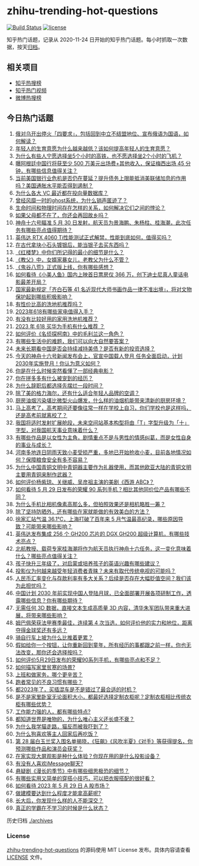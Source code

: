 # zhihu-trending-hot-questions

[![Build Status](https://github.com/justjavac/zhihu-trending-hot-questions/workflows/ci/badge.svg?branch=master)](https://github.com/justjavac/zhihu-trending-hot-questions/actions)
[![license](https://img.shields.io/github/license/justjavac/zhihu-trending-hot-questions)](https://github.com/justjavac/zhihu-trending-hot-questions/blob/master/LICENSE)

知乎热门话题，记录从 2020-11-24
日开始的知乎热门话题。每小时抓取一次数据，按天[归档](./archives)。

## 相关项目

- [知乎热搜榜](https://github.com/justjavac/zhihu-trending-top-search)
- [知乎热门视频](https://github.com/justjavac/zhihu-trending-hot-video)
- [微博热搜榜](https://github.com/justjavac/weibo-trending-hot-search)

## 今日热门话题

<!-- BEGIN -->
<!-- 最后更新时间 Tue May 30 2023 01:16:09 GMT+0800 (China Standard Time) -->

1. [俄对乌开出停火「四要求」，包括回到中立不结盟地位、宣布俄语为国语，如何解读？](https://www.zhihu.com/question/603591105)
1. [年轻人的生育意愿为什么越来越低？该如何提高年轻人的生育意愿？](https://www.zhihu.com/question/603504362)
1. [为什么有些人宁愿选择坐5个小时的高铁，也不愿选择坐2个小时的飞机？](https://www.zhihu.com/question/266525950)
1. [曝阿根廷中国行将获至少 500 万美元出场费+其他收入，保证梅西出场 45 分钟，有哪些信息值得关注？](https://www.zhihu.com/question/603618670)
1. [当前美国银行业危机是否仍在蔓延？提升债务上限能抵消美联储加息的作用吗？美国通胀水平能否得到遏制？](https://www.zhihu.com/question/602979053)
1. [为什么各大 VC 最近都在投向量数据库？](https://www.zhihu.com/question/603117242)
1. [曾经风靡一时的ghost系统，为什么销声匿迹了？](https://www.zhihu.com/question/600905979)
1. [生命时间和物理时间存在怎样的关系，如何解决它们之间的悖论？](https://www.zhihu.com/question/603200249)
1. [如果父母都不在了，你还会再回故乡吗？](https://www.zhihu.com/question/575489954)
1. [神舟十六号瞄准 5 月 30 日发射，航天员为景海鹏、朱杨柱、桂海潮，此次任务有哪些亮点值得期待？](https://www.zhihu.com/question/603578672)
1. [英伟达 RTX 4060 Ti性能测试正式解禁，性能到底如何，值得买吗？](https://www.zhihu.com/question/602839726)
1. [在古代拿块小石头镀银后，能当银子去买东西吗？](https://www.zhihu.com/question/589065183)
1. [《红楼梦》中你们所记得的最小的细节是什么？](https://www.zhihu.com/question/39926189)
1. [《教父》中，女婿家暴女儿，老教父为什么不管？](https://www.zhihu.com/question/277718004)
1. [《鬼谷八荒》正式版上线，你有哪些感想？](https://www.zhihu.com/question/603167620)
1. [如何看待《小美人鱼》国内上映首日票房仅 366 万，创下迪士尼真人童话电影最差开局？](https://www.zhihu.com/question/603243185)
1. [国家最新规定「齐白石等 41 名近现代大师书画作品一律不准出境」，将对文物保护起到哪些积极影响？](https://www.zhihu.com/question/603578324)
1. [有性价比高的洗地机推荐吗？](https://www.zhihu.com/question/462060503)
1. [2023年618有哪些家电值得入手？](https://www.zhihu.com/question/599809337)
1. [有没有比较好用的家用洗地机推荐？](https://www.zhihu.com/question/421605665)
1. [2023 年 618 买华为手机有什么推荐 ？](https://www.zhihu.com/question/603587597)
1. [如何评价《名侦探柯南》中的毛利兰这一角色？](https://www.zhihu.com/question/592550766)
1. [有哪些生活中的难题，我们可以向大自然要答案？](https://www.zhihu.com/question/603285098)
1. [未来长期看中国是否会持续减持美债？是否有新的投资选择？](https://www.zhihu.com/question/602981272)
1. [今天的神舟十六号新闻发布会上，官宣中国载人登月 任务全面启动，计划2030年实施登月！你认为意义如何？](https://www.zhihu.com/question/603588903)
1. [你是在什么时候突然看懂了一部经典电影？](https://www.zhihu.com/question/601570261)
1. [你在拼多多有什么被宠到的经历？](https://www.zhihu.com/question/603113479)
1. [为什么辞职后都选择先摆烂一段时间？](https://www.zhihu.com/question/603483395)
1. [除了美的格力海尔，还有什么适合年轻人品牌的空调？](https://www.zhihu.com/question/518621709)
1. [厨房油烟污染堪比微型火山爆发，什么样的油烟机能带来清新的厨房环境？](https://www.zhihu.com/question/603604937)
1. [马上高考了，高考期间还要像往常一样在学校上自习，你们学校也是这样吗，还是高考前就离校了？](https://www.zhihu.com/question/603623204)
1. [我国将适时发射扩展舱段，未来空间站基本构型将由「T」字型升级为「十」字型，对我国航天事业意味着什么？](https://www.zhihu.com/question/603592926)
1. [有哪些作品是以女性为主角，剧情重点不是与男性的情感纠葛，而是女性自身的事业与成长？](https://www.zhihu.com/question/268116315)
1. [河南多地连日阴雨天致小麦受损严重，多地已开始抢收小麦，目前各地情况如何？保障粮食安全有多不容易？](https://www.zhihu.com/question/603608559)
1. [为什么中国青铜文明中青铜器主要作为礼器使用，而其他欧亚大陆的青铜文明主要用青铜来制作武器？](https://www.zhihu.com/question/444438213)
1. [如何评价杨紫琼、关继威、吴彦祖主演的美剧《西游 ABC》？](https://www.zhihu.com/question/592827221)
1. [如何看待 5 月 29 日发布的荣耀 90 系列手机？相比其他同价位产品有哪些不同？](https://www.zhihu.com/question/603621887)
1. [为什么手机比相机像素高那么多，但拍照效果还是相机略胜一筹？](https://www.zhihu.com/question/602916854)
1. [除了坚持防晒外，还有哪些在家就能做的有效美白的方法？](https://www.zhihu.com/question/602417398)
1. [徐家汇站气温 36.1℃，上海打破了百年来 5 月气温最高纪录，哪些原因导致？可能带来哪些影响？](https://www.zhihu.com/question/603618063)
1. [英伟达发布集成 256 个 GH200 芯片的 DGX GH200 超级计算机，有哪些技术亮点？](https://www.zhihu.com/question/603617327)
1. [北航教授、载荷专家桂海潮将作为航天员执行神舟十六任务，这一变化意味着什么？哪些亮点值得关注？](https://www.zhihu.com/question/603582467)
1. [孩子快升三年级了，对启蒙或培养孩子的英语兴趣有哪些建议？](https://www.zhihu.com/question/583939040)
1. [投影仪为何越来越受年轻消费者青睐？未来有取代传统电视的可能吗？](https://www.zhihu.com/question/591265768)
1. [人民币汇率变化与存款利率有多大关系？后续是否存在大幅贬值空间？我们该为此担忧吗？](https://www.zhihu.com/question/603575198)
1. [中国计划 2030 年前实现中国人登陆月球，已全面部署开展各项研制工作，透露哪些信息？你有哪些期待？](https://www.zhihu.com/question/603588896)
1. [无需任何 3D 数据，直接文本生成高质量 3D 内容，清华朱军团队带来重大进展，将带来哪些影响？](https://www.zhihu.com/question/603577801)
1. [姆巴佩荣获法甲赛季最佳，连续第 4 次当选，如何评价他的实力和地位，距离夺得金球奖还有多远？](https://www.zhihu.com/question/603599344)
1. [骑自行车上坡为什么比推着更累？](https://www.zhihu.com/question/602559078)
1. [假如给你一个按钮，让你重新回到童年，所有经历的事都跟之前一样，你也无法改变，那你还会选择按吗？](https://www.zhihu.com/question/603074189)
1. [如何评价5月29日发布的荣耀90系列手机，有哪些亮点和不足？](https://www.zhihu.com/question/603627053)
1. [如何描写家里贫寒的场景?](https://www.zhihu.com/question/596261294)
1. [上班和做家务，哪个更辛苦？](https://www.zhihu.com/question/600886546)
1. [跑者常见的不良习惯有哪些？](https://www.zhihu.com/question/601409663)
1. [都2023年了，买插混车是不是错过了最合适的时机？](https://www.zhihu.com/question/601924001)
1. [是不是家里卧室无论面积大小，都最好选择定制衣柜呢？定制衣柜相比传统衣柜有哪些优势？](https://www.zhihu.com/question/595055771)
1. [工作能力强的人，都有哪些特点?](https://www.zhihu.com/question/352545541)
1. [都知道世界是唯物的，为什么唯心主义还长盛不衰？](https://www.zhihu.com/question/600489240)
1. [为什么我学猫走路，猫反而被我吓到了？](https://www.zhihu.com/question/602628777)
1. [为什么狗喜欢等主人回家后再吃饭？](https://www.zhihu.com/question/588761128)
1. [第 28 届白玉兰奖入围名单揭晓，《狂飙》《风吹半夏》《对手》等获得提名，你预测哪些作品和演员会获奖？](https://www.zhihu.com/question/603117545)
1. [在家实现大屏观影是种什么体验？你现在用的是什么投影设备？](https://www.zhihu.com/question/551023502)
1. [有没有人喜欢iMessage聊天?](https://www.zhihu.com/question/338267138)
1. [悬疑剧《漫长的季节》中有哪些细思极恐的细节？](https://www.zhihu.com/question/595625315)
1. [有哪些实用又简单的穿搭小技巧，可以把衣服搭配的很好看？](https://www.zhihu.com/question/596332771)
1. [如何看待 2023 年 5 月 29 日 A 股市场？](https://www.zhihu.com/question/603506738)
1. [做建模要达到什么程度才能拿高薪呢?](https://www.zhihu.com/question/598456386)
1. [长大后，你发现什么样的人不能深交？](https://www.zhihu.com/question/340083676)
1. [真正的学霸在不学习的时候是什么状态？](https://www.zhihu.com/question/286301974)

<!-- END -->

历史归档 [./archives](./archives)

### License

[zhihu-trending-hot-questions](https://github.com/justjavac/zhihu-trending-hot-questions)
的源码使用 MIT License 发布。具体内容请查看 [LICENSE](./LICENSE) 文件。
